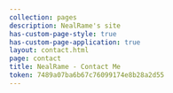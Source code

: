 ```yaml
---
collection: pages
description: NealRame's site
has-custom-page-style: true
has-custom-page-application: true
layout: contact.html
page: contact
title: NealRame - Contact Me
token: 7489a07ba6b67c76099174e8b28a2d55
---
```

